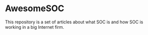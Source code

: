 # AwesomeSOC
This repository is a set of articles about what SOC is and how SOC is working in a big Internet firm.
